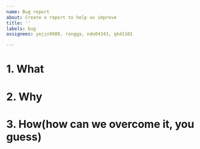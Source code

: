 ```yaml
---
name: Bug report
about: Create a report to help us improve
title: ''
labels: bug
assignees: yejin9989, rongga, ndo04343, qkd1101

---
```


# 1. What

# 2. Why

# 3. How(how can we overcome it, you guess)
